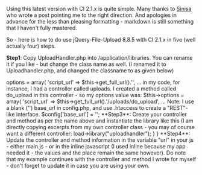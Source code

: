 Using this latest version with CI 2.1.x is quite simple. Many thanks to [Sinisa](http://stackoverflow.com/users/2167492/sinisa) who wrote a post pointing me to the right direction. And apologies in advance for the less than pleasing formatting - markdown is still something that I haven't fully 
mastered. 

So - here is how to do use jQuery-File-Upload 8.8.5 with CI 2.1.x in five (well actually four) steps. 

**Step1**: Copy UploadHandler.php into <yoursite>/application/libraries. You can rename it if you like - but change the class name as well. (I renamed it to Uploadhandler.php, and changed the classname to as given below) 

<?php
    class Uploadhandler {
    // Rest of the code as supplied
    }

**Step2**: In Uploadhandler.php (use the name as you have given above), change the option value for "script_url" to as below:

        $this->options = array(
            'script_url' => $this->get_full_url().'<your controller and method>',
         ...

in my code, for instance, I had a controller called uploads. I created a method called do_upload in this controller - so my options value was:

        $this->options = array(
            'script_url' => $this->get_full_url().'/uploads/do_upload',
         ...

Note: I use a blank ('') base_url in config.php, and use .htaccess to create a "REST"-like interface. 

$config['base_url']	= '';

**Step3**: Create your controller and method as per the name above and instantiate the library like this (I am directly copying excerpts from my own controller class - you may of course want a different controller:

<?php
class Uploads extends CI_Controller {

    public function __construct()
    {
        parent::__construct();
    }

    public function do_upload()
    {
        $this->load->library("uploadhandler");
    }
}


**Step4**: Update the controller and method information in the variable "url" in your js - either main.js - or in the inline javascript (I used inline because my app needed it - the values and the place remain the same however). Do note that my example continues with the controller and method I wrote for myself - don't forget to update it in case you are using your own. 

    <script type="text/javascript">
        $(function () {
            'use strict';
            var url = "<?=base_url()?>uploads/do_upload";
            $('#fileupload').fileupload({
                url: url,
                dataType: 'json',
                done: function (e, data) {
                    $.each(data.result.files, function (index, file) {
                        $('<p/>').text(file.name).appendTo('#files');
                    });
                },
                progressall: function (e, data) {
                    var progress = parseInt(data.loaded / data.total * 100, 10);
                    $('#progress .progress-bar').css(
                        'width',
                        progress + '%'
                    );
                }
            }).prop('disabled', !$.support.fileInput)
                .parent().addClass($.support.fileInput ? undefined : 'disabled');
        });
    </script>

**Step5**: Thats it. I created the relevant directories ('files') made sure it had write permissions for apache and it worked. 

I havent had the time to extract the code files and upload - in case anyone is interested, please let me know and I will be happy to put it up. 